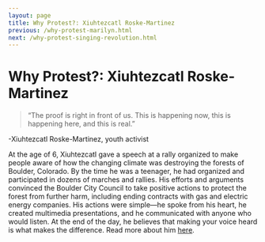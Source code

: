 ```yaml
---
layout: page
title: Why Protest?: Xiuhtezcatl Roske-Martinez
previous: /why-protest-marilyn.html
next: /why-protest-singing-revolution.html
---
```


Why Protest?: Xiuhtezcatl Roske-Martinez
=================

>“The proof is right in front of us. This is happening now, this is happening here, and this is real.” 

-Xiuhtezcatl Roske-Martinez, youth activist

At the age of 6, Xiuhtezcatl gave a speech at a rally organized to make people aware of how the changing climate was destroying the forests of Boulder, Colorado. By the time he was a teenager, he had organized and participated in dozens of marches and rallies. His efforts and arguments convinced the Boulder City Council to take positive actions to protect the forest from further harm, including ending contracts with gas and electric energy companies. His actions were simple—he spoke from his heart, he created multimedia presentations, and he communicated with anyone who would listen. At the end of the day, he believes that making your voice heard is what makes the difference. Read more about him [here](https://www.giraffe.org/giraffe-heroes/xiuhtezcatl-roske-martinez).
